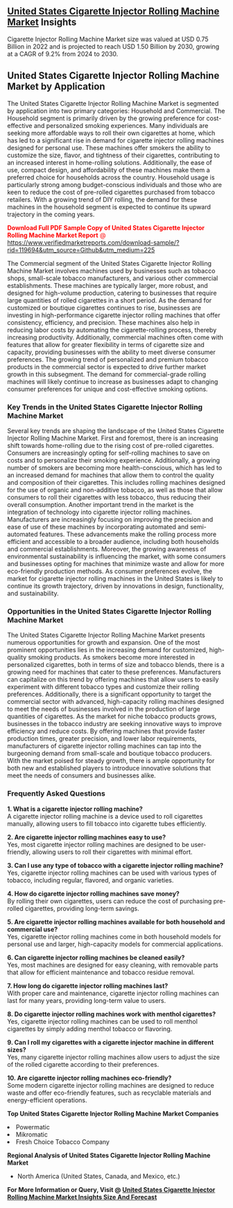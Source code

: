 <h2><a href="https://www.verifiedmarketreports.com/download-sample/?rid=119694&amp;utm_source=Github&amp;utm_medium=225" target="_blank">United States Cigarette Injector Rolling Machine Market</a> Insights</h2><p>Cigarette Injector Rolling Machine Market size was valued at USD 0.75 Billion in 2022 and is projected to reach USD 1.50 Billion by 2030, growing at a CAGR of 9.2% from 2024 to 2030.</p><p> <h2>United States Cigarette Injector Rolling Machine Market by Application</h2> <p>The United States Cigarette Injector Rolling Machine Market is segmented by application into two primary categories: Household and Commercial. The Household segment is primarily driven by the growing preference for cost-effective and personalized smoking experiences. Many individuals are seeking more affordable ways to roll their own cigarettes at home, which has led to a significant rise in demand for cigarette injector rolling machines designed for personal use. These machines offer smokers the ability to customize the size, flavor, and tightness of their cigarettes, contributing to an increased interest in home-rolling solutions. Additionally, the ease of use, compact design, and affordability of these machines make them a preferred choice for households across the country. Household usage is particularly strong among budget-conscious individuals and those who are keen to reduce the cost of pre-rolled cigarettes purchased from tobacco retailers. With a growing trend of DIY rolling, the demand for these machines in the household segment is expected to continue its upward trajectory in the coming years. <p><span class=""><span style="color: #ff0000;"><strong>Download Full PDF Sample Copy of United States Cigarette Injector Rolling Machine Market Report</strong> @ </span><a href="https://www.verifiedmarketreports.com/download-sample/?rid=119694&amp;utm_source=Github&amp;utm_medium=225" target="_blank">https://www.verifiedmarketreports.com/download-sample/?rid=119694&amp;utm_source=Github&amp;utm_medium=225</a></span></p> <p>The Commercial segment of the United States Cigarette Injector Rolling Machine Market involves machines used by businesses such as tobacco shops, small-scale tobacco manufacturers, and various other commercial establishments. These machines are typically larger, more robust, and designed for high-volume production, catering to businesses that require large quantities of rolled cigarettes in a short period. As the demand for customized or boutique cigarettes continues to rise, businesses are investing in high-performance cigarette injector rolling machines that offer consistency, efficiency, and precision. These machines also help in reducing labor costs by automating the cigarette-rolling process, thereby increasing productivity. Additionally, commercial machines often come with features that allow for greater flexibility in terms of cigarette size and capacity, providing businesses with the ability to meet diverse consumer preferences. The growing trend of personalized and premium tobacco products in the commercial sector is expected to drive further market growth in this subsegment. The demand for commercial-grade rolling machines will likely continue to increase as businesses adapt to changing consumer preferences for unique and cost-effective smoking options.</p> <h3>Key Trends in the United States Cigarette Injector Rolling Machine Market</h3> <p>Several key trends are shaping the landscape of the United States Cigarette Injector Rolling Machine Market. First and foremost, there is an increasing shift towards home-rolling due to the rising cost of pre-rolled cigarettes. Consumers are increasingly opting for self-rolling machines to save on costs and to personalize their smoking experience. Additionally, a growing number of smokers are becoming more health-conscious, which has led to an increased demand for machines that allow them to control the quality and composition of their cigarettes. This includes rolling machines designed for the use of organic and non-additive tobacco, as well as those that allow consumers to roll their cigarettes with less tobacco, thus reducing their overall consumption. Another important trend in the market is the integration of technology into cigarette injector rolling machines. Manufacturers are increasingly focusing on improving the precision and ease of use of these machines by incorporating automated and semi-automated features. These advancements make the rolling process more efficient and accessible to a broader audience, including both households and commercial establishments. Moreover, the growing awareness of environmental sustainability is influencing the market, with some consumers and businesses opting for machines that minimize waste and allow for more eco-friendly production methods. As consumer preferences evolve, the market for cigarette injector rolling machines in the United States is likely to continue its growth trajectory, driven by innovations in design, functionality, and sustainability. <h3>Opportunities in the United States Cigarette Injector Rolling Machine Market</h3> <p>The United States Cigarette Injector Rolling Machine Market presents numerous opportunities for growth and expansion. One of the most prominent opportunities lies in the increasing demand for customized, high-quality smoking products. As smokers become more interested in personalized cigarettes, both in terms of size and tobacco blends, there is a growing need for machines that cater to these preferences. Manufacturers can capitalize on this trend by offering machines that allow users to easily experiment with different tobacco types and customize their rolling preferences. Additionally, there is a significant opportunity to target the commercial sector with advanced, high-capacity rolling machines designed to meet the needs of businesses involved in the production of large quantities of cigarettes. As the market for niche tobacco products grows, businesses in the tobacco industry are seeking innovative ways to improve efficiency and reduce costs. By offering machines that provide faster production times, greater precision, and lower labor requirements, manufacturers of cigarette injector rolling machines can tap into the burgeoning demand from small-scale and boutique tobacco producers. With the market poised for steady growth, there is ample opportunity for both new and established players to introduce innovative solutions that meet the needs of consumers and businesses alike.</p> <h3>Frequently Asked Questions</h3> <p><strong>1. What is a cigarette injector rolling machine?</strong><br> A cigarette injector rolling machine is a device used to roll cigarettes manually, allowing users to fill tobacco into cigarette tubes efficiently.</p> <p><strong>2. Are cigarette injector rolling machines easy to use?</strong><br> Yes, most cigarette injector rolling machines are designed to be user-friendly, allowing users to roll their cigarettes with minimal effort.</p> <p><strong>3. Can I use any type of tobacco with a cigarette injector rolling machine?</strong><br> Yes, cigarette injector rolling machines can be used with various types of tobacco, including regular, flavored, and organic varieties.</p> <p><strong>4. How do cigarette injector rolling machines save money?</strong><br> By rolling their own cigarettes, users can reduce the cost of purchasing pre-rolled cigarettes, providing long-term savings.</p> <p><strong>5. Are cigarette injector rolling machines available for both household and commercial use?</strong><br> Yes, cigarette injector rolling machines come in both household models for personal use and larger, high-capacity models for commercial applications.</p> <p><strong>6. Can cigarette injector rolling machines be cleaned easily?</strong><br> Yes, most machines are designed for easy cleaning, with removable parts that allow for efficient maintenance and tobacco residue removal.</p> <p><strong>7. How long do cigarette injector rolling machines last?</strong><br> With proper care and maintenance, cigarette injector rolling machines can last for many years, providing long-term value to users.</p> <p><strong>8. Do cigarette injector rolling machines work with menthol cigarettes?</strong><br> Yes, cigarette injector rolling machines can be used to roll menthol cigarettes by simply adding menthol tobacco or flavoring.</p> <p><strong>9. Can I roll my cigarettes with a cigarette injector machine in different sizes?</strong><br> Yes, many cigarette injector rolling machines allow users to adjust the size of the rolled cigarette according to their preferences.</p> <p><strong>10. Are cigarette injector rolling machines eco-friendly?</strong><br> Some modern cigarette injector rolling machines are designed to reduce waste and offer eco-friendly features, such as recyclable materials and energy-efficient operations.</p> </p><p><strong>Top United States Cigarette Injector Rolling Machine Market Companies</strong></p><div data-test-id=""><p><li>Powermatic</li><li> Mikromatic</li><li> Fresh Choice Tobacco Company</li></p><div><strong>Regional Analysis of&nbsp;United States Cigarette Injector Rolling Machine Market</strong></div><ul><li dir="ltr"><p dir="ltr">North America&nbsp;(United States, Canada, and Mexico, etc.)</p></li></ul><p><strong>For More Information or Query, Visit @&nbsp;</strong><strong><a href="https://www.verifiedmarketreports.com/product/global-cigarette-injector-rolling-machine-market-outlook/?utm_source=Github&amp;utm_medium=225" target="_blank">United States Cigarette Injector Rolling Machine Market Insights Size And Forecast</a></strong></p></div>
